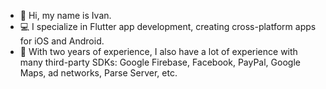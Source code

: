- 👋 Hi, my name is Ivan.
- 💻 I specialize in Flutter app development, creating cross-platform apps for iOS and Android.
- 📒 With two years of experience, I also have a lot of experience with many third-party SDKs: Google Firebase, Facebook, PayPal, Google Maps, ad networks, Parse Server, etc.
